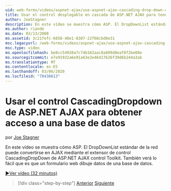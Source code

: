 ```yaml
---
uid: web-forms/videos/aspnet-ajax/use-aspnet-ajax-cascading-drop-down-control-to-access-a-database
title: Usar el control desplegable en cascada de ASP.NET AJAX para tener acceso a una base de datos | Microsoft Docs
author: JoeStagner
description: En este vídeo se muestra cómo ASP. El DropDownList estándar de la red puede convertirse en AJAX mediante el extensor de control CascadingDropDown de ASP.NET AJAX contro...
ms.author: riande
ms.date: 03/13/2008
ms.assetid: 3c21fefc-6858-40e1-8307-22f68cbd0e31
msc.legacyurl: /web-forms/videos/aspnet-ajax/use-aspnet-ajax-cascading-drop-down-control-to-access-a-database
msc.type: video
ms.openlocfilehash: be8cc54920a7c74b162aac8a809d8eaf8f2be08e
ms.sourcegitcommit: e7e91932a6e91a63e2e46417626f39d6b244a3ab
ms.translationtype: MT
ms.contentlocale: es-ES
ms.lasthandoff: 03/06/2020
ms.locfileid: "78438613"
---
```

# <a name="use-aspnet-ajax-cascading-drop-down-control-to-access-a-database"></a>Usar el control CascadingDropdown de ASP.NET AJAX para obtener acceso a una base de datos

por [Joe Stagner](https://github.com/JoeStagner)

En este vídeo se muestra cómo ASP. El DropDownList estándar de la red puede convertirse en AJAX mediante el extensor de control CascadingDropDown de ASP.NET AJAX control Toolkit. También verá lo fácil que es que un formulario web dibuje datos de una base de datos.

[&#9654;Ver vídeo (32 minutos)](https://channel9.msdn.com/Blogs/ASP-NET-Site-Videos/use-aspnet-ajax-cascading-drop-down-control-to-access-a-database)

> [!div class="step-by-step"]
> [Anterior](two-simple-techniques-for-triggering-updates-to-update-panels.md)
> [Siguiente](implement-infinite-data-patterns-in-ajax.md)
